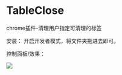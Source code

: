 # TableClose
chrome插件-清理用户指定可清理的标签

安装：
开启开发者模式，将文件夹拖进去即可。

控制面板/效果：

![](https://cdn.jsdelivr.net/gh/18476305640/typora@master/images/2023/03/14/1678801930205.png)

